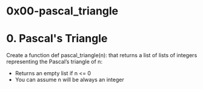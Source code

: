 # 0x00-pascal_triangle

# 0. Pascal's Triangle
Create a function def pascal_triangle(n): that returns a list of lists of integers representing the Pascal’s triangle of n:
- Returns an empty list if n <= 0
- You can assume n will be always an integer
